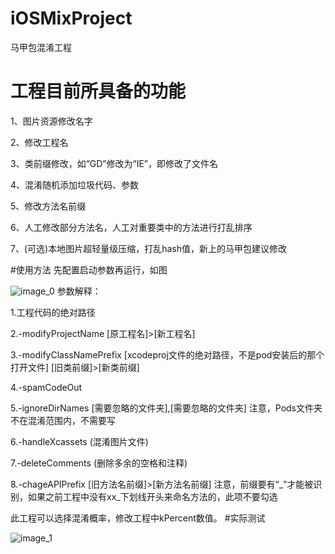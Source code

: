 # iOSMixProject
马甲包混淆工程

# 工程目前所具备的功能
1、图片资源修改名字

2、修改工程名

3、类前缀修改，如“GD”修改为“IE”，即修改了文件名

4、混淆随机添加垃圾代码、参数

5、修改方法名前缀

6、人工修改部分方法名，人工对重要类中的方法进行打乱排序

7、(可选)本地图片超轻量级压缩，打乱hash值，新上的马甲包建议修改

#使用方法
先配置启动参数再运行，如图

![image_0](http://ok9lu0v73.bkt.clouddn.com/image.png)
参数解释：

1.工程代码的绝对路径

2.-modifyProjectName [原工程名]>[新工程名]

3.-modifyClassNamePrefix [xcodeproj文件的绝对路径，不是pod安装后的那个打开文件] [旧类前缀]>[新类前缀]

4.-spamCodeOut

5.-ignoreDirNames [需要忽略的文件夹],[需要忽略的文件夹]             注意，Pods文件夹不在混淆范围内，不需要写

6.-handleXcassets              (混淆图片文件)

7.-deleteComments             (删除多余的空格和注释)

8.-chageAPIPrefix [旧方法名前缀]>[新方法名前缀]              注意，前缀要有“_”才能被识别，如果之前工程中没有xx_下划线开头来命名方法的，此项不要勾选

此工程可以选择混淆概率，修改工程中kPercent数值。
#实际测试

![image_1](http://ok9lu0v73.bkt.clouddn.com/i18%5Epimgpsh_fullsize_distr.png)

